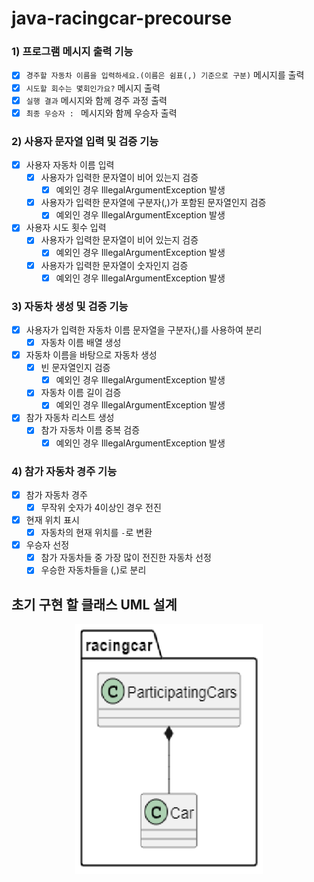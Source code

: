 # java-racingcar-precourse

### 1) 프로그램 메시지 출력 기능

- [x] `경주할 자동차 이름을 입력하세요.(이름은 쉼표(,) 기준으로 구분)` 메시지를 출력
- [x] `시도할 회수는 몇회인가요?` 메시지 출력
- [x] `실행 결과` 메시지와 함께 경주 과정 출력
- [x] `최종 우승자 : ` 메시지와 함께 우승자 출력

### 2) 사용자 문자열 입력 및 검증 기능

- [x] 사용자 자동차 이름 입력
  - [x] 사용자가 입력한 문자열이 비어 있는지 검증
    - [x] 예외인 경우 IllegalArgumentException 발생
  - [x] 사용자가 입력한 문자열에 구분자(,)가 포함된 문자열인지 검증
    - [x] 예외인 경우 IllegalArgumentException 발생
- [x] 사용자 시도 횟수 입력
  - [x] 사용자가 입력한 문자열이 비어 있는지 검증
    - [x] 예외인 경우 IllegalArgumentException 발생
  - [x] 사용자가 입력한 문자열이 숫자인지 검증
    - [x] 예외인 경우 IllegalArgumentException 발생

### 3) 자동차 생성 및 검증 기능

- [x] 사용자가 입력한 자동차 이름 문자열을 구분자(,)를 사용하여 분리
  - [x] 자동차 이름 배열 생성
- [x] 자동차 이름을 바탕으로 자동차 생성
  - [x] 빈 문자열인지 검증
    - [x] 예외인 경우 IllegalArgumentException 발생
  - [x] 자동차 이름 길이 검증
    - [x] 예외인 경우 IllegalArgumentException 발생
- [x] 참가 자동차 리스트 생성
  - [x] 참가 자동차 이름 중복 검증
    - [x] 예외인 경우 IllegalArgumentException 발생

### 4) 참가 자동차 경주 기능

- [x] 참가 자동차 경주
    - [x] 무작위 숫자가 4이상인 경우 전진
- [x] 현재 위치 표시
  - [x] 자동차의 현재 위치를 `-`로 변환
- [x] 우승자 선정
  - [x] 참가 자동차들 중 가장 많이 전진한 자동차 선정
  - [x] 우승한 자동차들을 (,)로 분리
  
## 초기 구현 할 클래스 UML 설계

<p align="center">
  <img src="Initial Design UML.png" alt="Initial Design UML" width="300" height="400">
</p>